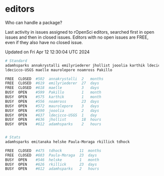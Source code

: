 # editors

Who can handle a package?

Last activity in issues assigned to rOpenSci editors, searched first in open
issues and then in closed issues. Editors with no open issues are FREE, even if
they also have no closed issue.


Updated on Fri Apr 12 12:30:04 UTC 2024

```bash
# Standard
adamhsparks annakrystalli emilyriederer jhollist jooolia karthik ldecicco
ldecicco-USGS maelle maurolepore noamross Pakillo

FREE  CLOSED  #502  annakrystalli  2   months
FREE  CLOSED  #619  emilyriederer  27  days
FREE  CLOSED  #618  maelle         3   days
BUSY  OPEN    #599  Pakillo        1   month
BUSY  OPEN    #575  karthik        1   month
BUSY  OPEN    #556  noamross       23  days
BUSY  OPEN    #572  maurolepore    3   days
BUSY  OPEN    #590  jooolia        2   days
BUSY  OPEN    #637  ldecicco-USGS  1   day
BUSY  OPEN    #636  jhollist       18  hours
BUSY  OPEN    #612  adamhsparks    2   hours


# Stats
adamhsparks emitanaka helske Paula-Moraga rkillick tdhock

FREE  CLOSED  #475  tdhock        11  months
FREE  CLOSED  #603  Paula-Moraga  23  days
BUSY  OPEN    #546  helske        1   month
BUSY  OPEN    #626  rkillick      23  days
BUSY  OPEN    #612  adamhsparks   2   hours
```
